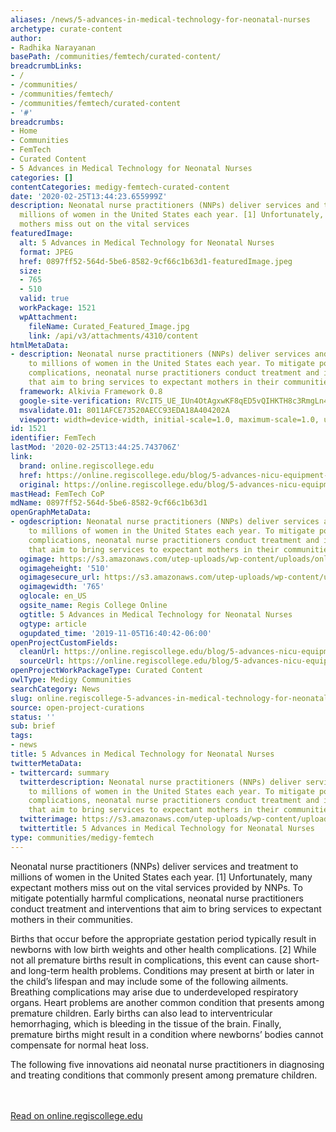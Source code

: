 ```yaml
---
aliases: /news/5-advances-in-medical-technology-for-neonatal-nurses
archetype: curate-content
author:
- Radhika Narayanan
basePath: /communities/femtech/curated-content/
breadcrumbLinks:
- /
- /communities/
- /communities/femtech/
- /communities/femtech/curated-content
- '#'
breadcrumbs:
- Home
- Communities
- FemTech
- Curated Content
- 5 Advances in Medical Technology for Neonatal Nurses
categories: []
contentCategories: medigy-femtech-curated-content
date: '2020-02-25T13:44:23.655999Z'
description: Neonatal nurse practitioners (NNPs) deliver services and treatment to
  millions of women in the United States each year. [1] Unfortunately, many expectant
  mothers miss out on the vital services
featuredImage:
  alt: 5 Advances in Medical Technology for Neonatal Nurses
  format: JPEG
  href: 0897ff52-564d-5be6-8582-9cf66c1b63d1-featuredImage.jpeg
  size:
  - 765
  - 510
  valid: true
  workPackage: 1521
  wpAttachment:
    fileName: Curated_Featured_Image.jpg
    link: /api/v3/attachments/4310/content
htmlMetaData:
- description: Neonatal nurse practitioners (NNPs) deliver services and treatment
    to millions of women in the United States each year. To mitigate potentially harmful
    complications, neonatal nurse practitioners conduct treatment and interventions
    that aim to bring services to expectant mothers in their communities.
  framework: Alkivia Framework 0.8
  google-site-verification: RVcIT5_UE_IUn4OtAgxwKF8qED5vQIHKTH8c3RmgLn4
  msvalidate.01: 8011AFCE73520AECC93EDA18A404202A
  viewport: width=device-width, initial-scale=1.0, maximum-scale=1.0, user-scalable=0
id: 1521
identifier: FemTech
lastMod: '2020-02-25T13:44:25.743706Z'
link:
  brand: online.regiscollege.edu
  href: https://online.regiscollege.edu/blog/5-advances-nicu-equipment-medical-technology-neonatal-nurses/
  original: https://online.regiscollege.edu/blog/5-advances-nicu-equipment-medical-technology-neonatal-nurses/
mastHead: FemTech CoP
mdName: 0897ff52-564d-5be6-8582-9cf66c1b63d1
openGraphMetaData:
- ogdescription: Neonatal nurse practitioners (NNPs) deliver services and treatment
    to millions of women in the United States each year. To mitigate potentially harmful
    complications, neonatal nurse practitioners conduct treatment and interventions
    that aim to bring services to expectant mothers in their communities.
  ogimage: https://s3.amazonaws.com/utep-uploads/wp-content/uploads/online-regis-college/2018/03/12113311/RC-PMC-Advances.jpg
  ogimageheight: '510'
  ogimagesecure_url: https://s3.amazonaws.com/utep-uploads/wp-content/uploads/online-regis-college/2018/03/12113311/RC-PMC-Advances.jpg
  ogimagewidth: '765'
  oglocale: en_US
  ogsite_name: Regis College Online
  ogtitle: 5 Advances in Medical Technology for Neonatal Nurses
  ogtype: article
  ogupdated_time: '2019-11-05T16:40:42-06:00'
openProjectCustomFields:
  cleanUrl: https://online.regiscollege.edu/blog/5-advances-nicu-equipment-medical-technology-neonatal-nurses/
  sourceUrl: https://online.regiscollege.edu/blog/5-advances-nicu-equipment-medical-technology-neonatal-nurses/
openProjectWorkPackageType: Curated Content
owlType: Medigy Communities
searchCategory: News
slug: online.regiscollege-5-advances-in-medical-technology-for-neonatal-nurses
source: open-project-curations
status: ''
sub: brief
tags:
- news
title: 5 Advances in Medical Technology for Neonatal Nurses
twitterMetaData:
- twittercard: summary
  twitterdescription: Neonatal nurse practitioners (NNPs) deliver services and treatment
    to millions of women in the United States each year. To mitigate potentially harmful
    complications, neonatal nurse practitioners conduct treatment and interventions
    that aim to bring services to expectant mothers in their communities.
  twitterimage: https://s3.amazonaws.com/utep-uploads/wp-content/uploads/online-regis-college/2018/03/12113311/RC-PMC-Advances.jpg
  twittertitle: 5 Advances in Medical Technology for Neonatal Nurses
type: communities/medigy-femtech
---
```


Neonatal nurse practitioners (NNPs) deliver services and treatment to millions of women in the United States each year. [1] Unfortunately, many expectant mothers miss out on the vital services provided by NNPs. To mitigate potentially harmful complications, neonatal nurse practitioners conduct treatment and interventions that aim to bring services to expectant mothers in their communities.

Births that occur before the appropriate gestation period typically result in newborns with low birth weights and other health complications. [2] While not all premature births result in complications, this event can cause short- and long-term health problems. Conditions may present at birth or later in the child’s lifespan and may include some of the following ailments. Breathing complications may arise due to underdeveloped respiratory organs. Heart problems are another common condition that presents among premature children. Early births can also lead to interventricular hemorrhaging, which is bleeding in the tissue of the brain. Finally, premature births might result in a condition where newborns’ bodies cannot compensate for normal heat loss.

The following five innovations aid neonatal nurse practitioners in diagnosing and treating conditions that commonly present among premature children.

<br><br><a target="_blank" href=https://online.regiscollege.edu/blog/5-advances-nicu-equipment-medical-technology-neonatal-nurses/>Read on online.regiscollege.edu</a>